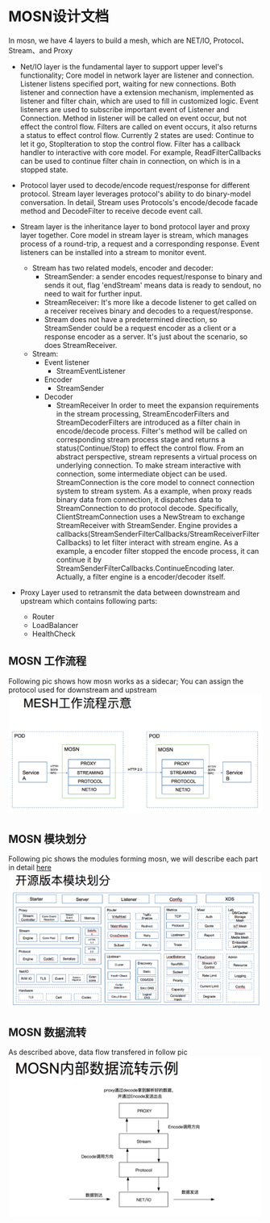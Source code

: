 # MOSN设计文档

In mosn, we have 4 layers to build a mesh, which are NET/IO, Protocol、Stream、and Proxy

+ Net/IO layer is the fundamental layer to support upper level's functionality;
  Core model in network layer are listener and connection. Listener listens specified port, waiting for new connections.
  Both listener and connection have a extension mechanism, implemented as listener and filter chain, which are used to fill in customized logic.
  Event listeners are used to subscribe important event of Listener and Connection. Method in listener will be called on event occur, but not effect the control flow.
  Filters are called on event occurs, it also returns a status to effect control flow. Currently 2 states are used: Continue to let it go, StopIteration to stop the control flow.
  Filter has a callback handler to interactive with core model. For example, ReadFilterCallbacks can be used to continue filter chain in connection, on which is in a stopped state.

+ Protocol layer used to decode/encode request/response for different protocol. Stream layer leverages protocol's 
  ability to do binary-model conversation. In detail, Stream uses Protocols's encode/decode facade method and DecodeFilter to receive decode event call.

+ Stream layer is the inheritance layer to bond protocol layer and proxy layer together. 
  Core model in stream layer is stream, which manages process of a round-trip, a request and a corresponding response.
  Event listeners can be installed into a stream to monitor event.
  + Stream has two related models, encoder and decoder:
	+ StreamSender: a sender encodes request/response to binary and sends it out, flag 'endStream' means data is ready to sendout, no need to wait for further input.
	+ StreamReceiver: It's more like a decode listener to get called on a receiver receives binary and decodes to a request/response.
	+ Stream does not have a predetermined direction, so StreamSender could be a request encoder as a client or a response encoder as a server. It's just about the scenario, so does StreamReceiver.
  + Stream:
    + Event listener
  		+ StreamEventListener
    + Encoder
  	    + StreamSender
  	+ Decoder
  	    + StreamReceiver
  In order to meet the expansion requirements in the stream processing, StreamEncoderFilters and StreamDecoderFilters are introduced as a filter chain in encode/decode process.
  Filter's method will be called on corresponding stream process stage and returns a status(Continue/Stop) to effect the control flow.
  From an abstract perspective, stream represents a virtual process on underlying connection. To make stream interactive with connection, some intermediate object can be used.
  StreamConnection is the core model to connect connection system to stream system. As a example, when proxy reads binary data from connection, it dispatches data to StreamConnection to do protocol decode.
  Specifically, ClientStreamConnection uses a NewStream to exchange StreamReceiver with StreamSender.
  Engine provides a callbacks(StreamSenderFilterCallbacks/StreamReceiverFilterCallbacks) to let filter interact with stream engine.
  As a example, a encoder filter stopped the encode process, it can continue it by StreamSenderFilterCallbacks.ContinueEncoding later. Actually, a filter engine is a encoder/decoder itself.

+ Proxy Layer used to retransmit the data between downstream and upstream which contains following parts:
  + Router
  + LoadBalancer
  + HealthCheck 

## MOSN 工作流程

Following pic shows how mosn works as a sidecar; You can assign the protocol used for downstream and upstream
![WorkFlow](./resource/MosnWorkFlow.png)

## MOSN 模块划分

Following pic shows the modules forming mosn, we will describe each part in detail [here](./architecture.md)
![modules](./resource/MosnModules.png)

## MOSN 数据流转

As described above, data flow transfered in follow pic
![DataFLow](./resource/MosnDataFlow.png)

